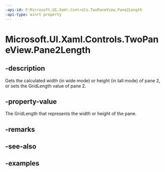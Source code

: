 ```yaml
---
-api-id: P:Microsoft.UI.Xaml.Controls.TwoPaneView.Pane2Length
-api-type: winrt property
---
```


<!-- Property syntax.
public GridLength Pane2Length { get;  set; }
-->

# Microsoft.UI.Xaml.Controls.TwoPaneView.Pane2Length

## -description

Gets the calculated width (in wide mode) or height (in tall mode) of pane 2, or sets the GridLength value of pane 2.

## -property-value

The GridLength that represents the width or height of the pane.

## -remarks

## -see-also

## -examples

